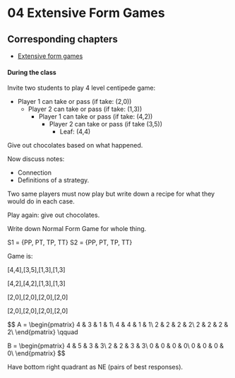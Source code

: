 # 04 Extensive Form Games

## Corresponding chapters

-   [Extensive form games](https://vknight.org/gt/topics/extensive-form-games.html)

#### During the class

Invite two students to play 4 level centipede game:

- Player 1 can take or pass (if take: (2,0))
    - Player 2 can take or pass (if take: (1,3))
        - Player 1 can take or pass (if take: (4,2))
            - Player 2 can take or pass (if take (3,5))
                - Leaf: (4,4)

Give out chocolates based on what happened.

Now discuss notes:

- Connection
- Definitions of a strategy.

Two same players must now play but write down a recipe for what they would do in each case.

Play again: give out chocolates.

Write down Normal Form Game for whole thing.

S1 = {PP, PT, TP, TT}
S2 = {PP, PT, TP, TT}

Game is:

[4,4],[3,5],[1,3],[1,3]

[4,2],[4,2],[1,3],[1,3]

[2,0],[2,0],[2,0],[2,0]

[2,0],[2,0],[2,0],[2,0]

$$
A = \begin{pmatrix}
4 & 3 & 1 & 1\\
4 & 4 & 1 & 1\\
2 & 2 & 2 & 2\\
2 & 2 & 2 & 2\\
\end{pmatrix}
\qquad

B = \begin{pmatrix}
4 & 5 & 3 & 3\\
2 & 2 & 3 & 3\\
0 & 0 & 0 & 0\\
0 & 0 & 0 & 0\\
\end{pmatrix}
$$

Have bottom right quadrant as NE (pairs of best responses).
